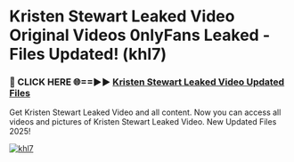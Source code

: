 # Kristen Stewart Leaked Video Original Videos 0nlyFans Leaked - Files Updated! (khl7)

<h3>🔴 CLICK HERE 🌐==►► <a href="https://tinyurl.com/2wckxsce" rel="nofollow">Kristen Stewart Leaked Video Updated Files</a></h3>

Get Kristen Stewart Leaked Video and all content. Now you can access all videos and pictures of Kristen Stewart Leaked Video. New Updated Files 2025!

[![khl7](https://i.imgur.com/AFduVYN.gif)](https://tinyurl.com/2wckxsce)
